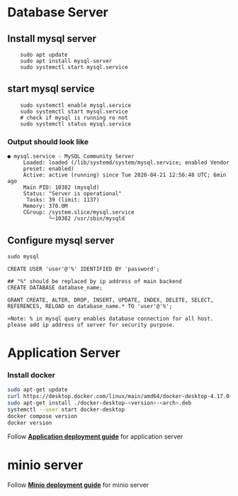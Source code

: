 # Database Server

## Install mysql server

```bash'
    sudo apt update
    sudo apt install mysql-server
    sudo systemctl start mysql.service
```

## start mysql service

```bash'
    sudo systemctl enable mysql.service
    sudo systemctl start mysql.service
    # check if mysql is running ro not
    sudo systemctl status mysql.service
```

### Output should look like

```
● mysql.service - MySQL Community Server
     Loaded: loaded (/lib/systemd/system/mysql.service; enabled Vendor
     preset: enabled)
     Active: active (running) since Tue 2020-04-21 12:56:48 UTC; 6min ago
     Main PID: 10382 (mysqld)
     Status: "Server is operational"
      Tasks: 39 (limit: 1137)
     Memory: 370.0M
     CGroup: /system.slice/mysql.service
             └─10382 /usr/sbin/mysqld

```

## Configure mysql server

```bash'
sudo mysql

CREATE USER 'user'@'%' IDENTIFIED BY 'password';

## "%" should be replaced by ip address of main backend
CREATE DATABASE database_name;

GRANT CREATE, ALTER, DROP, INSERT, UPDATE, INDEX, DELETE, SELECT, REFERENCES, RELOAD on database_name.* TO 'user'@'%';
```

    >Note: % in mysql query enables database connection for all host. please add ip address of server for security purpose.

# Application Server

### Install docker

```bash
sudo apt-get update
curl https://desktop.docker.com/linux/main/amd64/docker-desktop-4.17.0-amd64.deb?utm_source=docker&utm_medium=webreferral&utm_campaign=docs-driven-download-linux-amd64
sudo apt-get install ./docker-desktop-<version>-<arch>.deb
systemctl --user start docker-desktop
docker compose version
docker version
```

Follow **[Application deployment guide](./application-deployment.md)** for application server

# minio server

Follow **[Minio deployment guide](./minio-deployment.md)** for minio server

